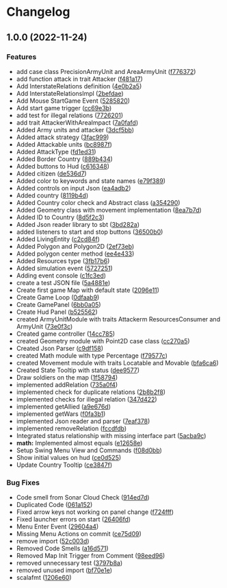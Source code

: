 # Changelog

## 1.0.0 (2022-11-24)


### Features

* add case class PrecisionArmyUnit and AreaArmyUnit ([f776372](https://github.com/GZaccaroni/pps-warverse/commit/f7763726ca40994bc457d1c87122b305f3001f30))
* add function attack in trait Attacker ([f481a17](https://github.com/GZaccaroni/pps-warverse/commit/f481a171c5160a5451ff98486342fe4eb8faaaab))
* Add InterstateRelations definition ([4e0b2a5](https://github.com/GZaccaroni/pps-warverse/commit/4e0b2a5c424f56ac0aa2fcce00ab1a92e00c49e1))
* Add InterstateRelationsImpl ([2befdae](https://github.com/GZaccaroni/pps-warverse/commit/2befdae6e0fc5588cdc5e5140cf3d961aef4f4eb))
* Add Mouse StartGame Event ([5285820](https://github.com/GZaccaroni/pps-warverse/commit/5285820e3d32fd88e6194ef91ef51ebcb627698f))
* Add start game trigger ([cc69e3b](https://github.com/GZaccaroni/pps-warverse/commit/cc69e3becdc74e32c691acabbcc27d1d2d56243f))
* add test for illegal relations ([7726201](https://github.com/GZaccaroni/pps-warverse/commit/7726201768b2cbcaec40fed4c2ddb21c68c3722a))
* add trait AttackerWithAreaImpact ([7a0fafd](https://github.com/GZaccaroni/pps-warverse/commit/7a0fafda0d8f0feaa57e1e81e912fcafca0e865a))
* Added Army units and attacker ([3dcf5bb](https://github.com/GZaccaroni/pps-warverse/commit/3dcf5bb0637d367d9c3f2246e8bed1b27458577a))
* Added attack strategy ([3fac999](https://github.com/GZaccaroni/pps-warverse/commit/3fac999579dbc19cbec7ed0ea43f374d4fca933c))
* Added Attackable units ([bc8987f](https://github.com/GZaccaroni/pps-warverse/commit/bc8987f070a64ce61cebebab16199a2b73382477))
* Added AttackType ([fd1ed31](https://github.com/GZaccaroni/pps-warverse/commit/fd1ed3154bfc967155539a37e63d90b6f88e5378))
* Added Border Country ([889b434](https://github.com/GZaccaroni/pps-warverse/commit/889b4348613193abadf62629ffd77f825da79281))
* Added buttons to Hud ([c616348](https://github.com/GZaccaroni/pps-warverse/commit/c6163489072bf0c55d807ca47eb7290e7178f777))
* Added citizen ([de536d7](https://github.com/GZaccaroni/pps-warverse/commit/de536d72fdc8c4ba4ab6c8c520b4e30376fdb754))
* Added color to keywords and state names ([e79f389](https://github.com/GZaccaroni/pps-warverse/commit/e79f3898e83e912586f51e1c01c5ec5165cdad15))
* Added controls on input Json ([ea4adb2](https://github.com/GZaccaroni/pps-warverse/commit/ea4adb2de46150606b9f8499682cd9b7a6c3c0e3))
* Added country ([8119b4d](https://github.com/GZaccaroni/pps-warverse/commit/8119b4d09bd2863d49aa89c4a6779529a000e485))
* Added Country color check and Abstract class ([a354290](https://github.com/GZaccaroni/pps-warverse/commit/a354290a493743e36df9c1ae8b17e3b4d9148dd2))
* Added Geometry class with movement implementation ([8ea7b7d](https://github.com/GZaccaroni/pps-warverse/commit/8ea7b7d19d146ddba1f3697924ef0bc9ade3cea0))
* Added ID to Country ([8d5f2c3](https://github.com/GZaccaroni/pps-warverse/commit/8d5f2c3910ed9e944c0953f2c18e8a9d4daa2549))
* Added Json reader library to sbt ([3bd282a](https://github.com/GZaccaroni/pps-warverse/commit/3bd282a81c3606ae012d38298b20b1b90d47707d))
* added listeners to start and stop buttons ([36500b0](https://github.com/GZaccaroni/pps-warverse/commit/36500b0f09cd2308f5a1a1b7ae8cec76fa9aaeec))
* Added LivingEntity ([c2cd84f](https://github.com/GZaccaroni/pps-warverse/commit/c2cd84f32b07f2adbdbf1e574b3f30d5ff0525b9))
* Added Polygon and Polygon2D ([2ef73eb](https://github.com/GZaccaroni/pps-warverse/commit/2ef73eb9c7dc0b0b75128bf12304ab5cbba1ddf8))
* Added polygon center method ([ee4e433](https://github.com/GZaccaroni/pps-warverse/commit/ee4e433cd455dbb1204a91f084330dbca224d4fd))
* Added Resources type ([3fb17b6](https://github.com/GZaccaroni/pps-warverse/commit/3fb17b60e89385118297cf145d0429913683b2ce))
* Added simulation event ([5727251](https://github.com/GZaccaroni/pps-warverse/commit/5727251052f0cf88e171ec0a23254f3674f35b16))
* Adding event console ([c1fc3ed](https://github.com/GZaccaroni/pps-warverse/commit/c1fc3ed8c666ba0ab6445b8f889ae12155edc251))
* create a test JSON file ([5a4881e](https://github.com/GZaccaroni/pps-warverse/commit/5a4881e931600b14487dbfa50c49b704346d2dcc))
* Create first game Map with default state ([2096e11](https://github.com/GZaccaroni/pps-warverse/commit/2096e110f477424a2451dd8e8ba2f33efa7024d2))
* Create Game Loop ([0dfaab9](https://github.com/GZaccaroni/pps-warverse/commit/0dfaab91af7116048869e1cf9f89a00f1e26623e))
* Create GamePanel ([6bb0a05](https://github.com/GZaccaroni/pps-warverse/commit/6bb0a055745e8f4132df7ecd10e98798bc721a72))
* Create Hud Panel ([b525562](https://github.com/GZaccaroni/pps-warverse/commit/b52556242bdd02e90a241ab6a3ee7a09c7de5a0a))
* created ArmyUnitModule with traits Attackerm ResourcesConsumer and ArmyUnit ([73e0f3c](https://github.com/GZaccaroni/pps-warverse/commit/73e0f3c3ffb9bd18e13e6c360c9fb9f27a5617fd))
* Created game controller ([14cc785](https://github.com/GZaccaroni/pps-warverse/commit/14cc785de4c9d0268a6ff40026893618461051c6))
* created Geometry module with Point2D case class ([cc270a5](https://github.com/GZaccaroni/pps-warverse/commit/cc270a5fd26c16dbb953db77053de2b6a5b5350d))
* Created Json Parser ([c9df158](https://github.com/GZaccaroni/pps-warverse/commit/c9df158a70469cf6c24c2d911a1cd48331171b09))
* created Math module with type Percentage ([f79577c](https://github.com/GZaccaroni/pps-warverse/commit/f79577c6fc4914923b7c2929ba93f7c2b06ed2e0))
* created Movement module with traits Locatable and Movable ([bfa6ca6](https://github.com/GZaccaroni/pps-warverse/commit/bfa6ca6057fd939587066539753f24b030592a34))
* Created State Tooltip with status ([dee9577](https://github.com/GZaccaroni/pps-warverse/commit/dee95779691660ff559852b280127fac986b8b9a))
* Draw soldiers on the map ([1f58794](https://github.com/GZaccaroni/pps-warverse/commit/1f587943e65eb2b14df6b0511a990c17476981da))
* implemented addRelation ([735a0f4](https://github.com/GZaccaroni/pps-warverse/commit/735a0f42fab4c8cdceecc9a0cc108d765f06bd19))
* implemented check for duplicate relations ([2b8b2f8](https://github.com/GZaccaroni/pps-warverse/commit/2b8b2f848bac44b1ab17f322491975aac284de63))
* implemented checks for illegal relation ([347d422](https://github.com/GZaccaroni/pps-warverse/commit/347d42209a983234c5a552cf7eb7cfab60dd8ba4))
* implemented getAllied ([a9e676d](https://github.com/GZaccaroni/pps-warverse/commit/a9e676d0af3b2d72806ad7e9d52e1d90ae85719b))
* implemented getWars ([f0fa3b1](https://github.com/GZaccaroni/pps-warverse/commit/f0fa3b1de6d75d1319f8bb2b58a89ea12f72c664))
* implemented Json reader and parser ([7eaf378](https://github.com/GZaccaroni/pps-warverse/commit/7eaf378bb1e31b0f8e5bcef7a30aed3c5528346f))
* implemented removeRelation ([fccdfdb](https://github.com/GZaccaroni/pps-warverse/commit/fccdfdba3698ff3f36217b5826c4bfedefedcd72))
* Integrated status relationship with missing interface part ([5acba9c](https://github.com/GZaccaroni/pps-warverse/commit/5acba9ce0b76d9b382b9a9e0c5b7f61aaf1cf6c6))
* **math:** Implemented almost equals ([e12658e](https://github.com/GZaccaroni/pps-warverse/commit/e12658e796c56d5d4596a4aca966a24712ca1dce))
* Setup Swing Menu View and Commands ([f08d0bb](https://github.com/GZaccaroni/pps-warverse/commit/f08d0bb18a711a155bfb47cd9a89ad4b9e03520d))
* Show initial values on hud ([ce0d525](https://github.com/GZaccaroni/pps-warverse/commit/ce0d52595069c7400b895cd31316f17772d0df88))
* Update Country Tooltip ([ce3847f](https://github.com/GZaccaroni/pps-warverse/commit/ce3847f51362257e0f2fdb84963fb41a796fbc4a))


### Bug Fixes

* Code smell from Sonar Cloud Check ([914ed7d](https://github.com/GZaccaroni/pps-warverse/commit/914ed7d98dd218ad5131b32439278ad617a25b18))
* Duplicated Code ([061a152](https://github.com/GZaccaroni/pps-warverse/commit/061a15287e81c9dd73f002157c8182392f5ba322))
* Fixed arrow keys not working on panel change ([f724fff](https://github.com/GZaccaroni/pps-warverse/commit/f724fff0d2df21ff8ea81ce3aab0d09cfbd80ecd))
* Fixed launcher errors on start ([26406fd](https://github.com/GZaccaroni/pps-warverse/commit/26406fdbbffc9738b31c911a8186e2f738781369))
* Menu Enter Event ([29604a4](https://github.com/GZaccaroni/pps-warverse/commit/29604a4a298aaeb8c0aa2f63cfdf5a957a6a932f))
* Missing Menu Actions on commit ([ce75d09](https://github.com/GZaccaroni/pps-warverse/commit/ce75d09c28880107cc37fd1b62104235927651c7))
* remove import ([52c003d](https://github.com/GZaccaroni/pps-warverse/commit/52c003d3006d580260b8bc5588c43cb7b6d18803))
* Removed Code Smells ([a16d571](https://github.com/GZaccaroni/pps-warverse/commit/a16d571d7b8861953c1c8c64046bf9d03ee7f0d9))
* Removed Map Init Trigger from Comment ([98eed96](https://github.com/GZaccaroni/pps-warverse/commit/98eed96ff6b12031cea71c88df3816bbf7dbc01c))
* removed unnecessary test ([3797b8a](https://github.com/GZaccaroni/pps-warverse/commit/3797b8ae7cf6fa573ab49494cb5b3ce5bb2e7cda))
* removed unused import ([bf70e1e](https://github.com/GZaccaroni/pps-warverse/commit/bf70e1ebd1408c6ad1ae80c35d40d0a5de70d489))
* scalafmt ([1206e60](https://github.com/GZaccaroni/pps-warverse/commit/1206e60a4222a7be47221579e09d8e92b3e04c1e))
